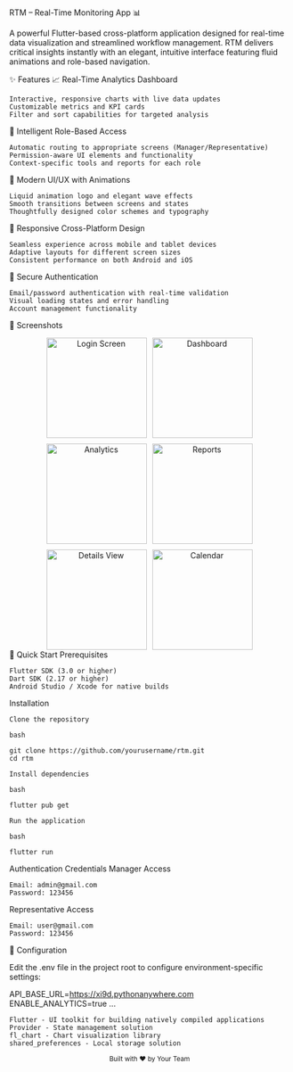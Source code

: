 RTM – Real-Time Monitoring App 📊

A powerful Flutter-based cross-platform application designed for real-time data visualization and streamlined workflow management. RTM delivers critical insights instantly with an elegant, intuitive interface featuring fluid animations and role-based navigation.

✨ Features
📈 Real-Time Analytics Dashboard

    Interactive, responsive charts with live data updates
    Customizable metrics and KPI cards
    Filter and sort capabilities for targeted analysis

👥 Intelligent Role-Based Access

    Automatic routing to appropriate screens (Manager/Representative)
    Permission-aware UI elements and functionality
    Context-specific tools and reports for each role

🎨 Modern UI/UX with Animations

    Liquid animation logo and elegant wave effects
    Smooth transitions between screens and states
    Thoughtfully designed color schemes and typography

📱 Responsive Cross-Platform Design

    Seamless experience across mobile and tablet devices
    Adaptive layouts for different screen sizes
    Consistent performance on both Android and iOS

🔐 Secure Authentication

    Email/password authentication with real-time validation
    Visual loading states and error handling
    Account management functionality

📸 Screenshots
<div align="center"> <div style="display: flex; flex-wrap: wrap; justify-content: center; gap: 10px;"> <img src="https://github.com/user-attachments/assets/c8691e89-c58e-4242-ad2a-94ed80c085c9" width="180" alt="Login Screen"/> <img src="https://github.com/user-attachments/assets/4ecbfc54-3e27-4277-90f2-9efafc8cab6a" width="180" alt="Dashboard"/> <img src="https://github.com/user-attachments/assets/917045b7-8afd-418b-bad1-6aae59e841a6" width="180" alt="Analytics"/> <img src="https://github.com/user-attachments/assets/56ff6ad6-2bf3-4440-81c1-6d3986494e7e" width="180" alt="Reports"/> </div> <div style="display: flex; flex-wrap: wrap; justify-content: center; gap: 10px; margin-top: 10px;"> <img src="https://github.com/user-attachments/assets/202516c7-299a-4a2e-8f3b-44678e110a7d" width="180" alt="Details View"/> <img src="https://github.com/user-attachments/assets/5749a1ee-7e80-489c-975f-ae293e32c21d" width="180" alt="Calendar"/>  </div> </div>
🚀 Quick Start
Prerequisites

    Flutter SDK (3.0 or higher)
    Dart SDK (2.17 or higher)
    Android Studio / Xcode for native builds

Installation

    Clone the repository

    bash

    git clone https://github.com/yourusername/rtm.git
    cd rtm

    Install dependencies

    bash

    flutter pub get

    Run the application

    bash

    flutter run

Authentication Credentials
Manager Access

    Email: admin@gmail.com
    Password: 123456

Representative Access

    Email: user@gmail.com
    Password: 123456

🔧 Configuration

Edit the .env file in the project root to configure environment-specific settings:

API_BASE_URL=https://xi9d.pythonanywhere.com <br/>
ENABLE_ANALYTICS=true
...



    Flutter - UI toolkit for building natively compiled applications
    Provider - State management solution
    fl_chart - Chart visualization library
    shared_preferences - Local storage solution

<div align="center"> <sub>Built with ❤️ by Your Team</sub> </div>
